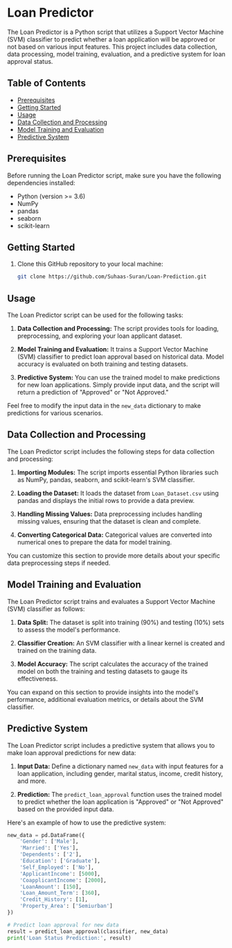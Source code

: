 # Loan Predictor



The Loan Predictor is a Python script that utilizes a Support Vector Machine (SVM) classifier to predict whether a loan application will be approved or not based on various input features. This project includes data collection, data processing, model training, evaluation, and a predictive system for loan approval status.

## Table of Contents

- [Prerequisites](#prerequisites)
- [Getting Started](#getting-started)
- [Usage](#usage)
- [Data Collection and Processing](#data-collection-and-processing)
- [Model Training and Evaluation](#model-training-and-evaluation)
- [Predictive System](#predictive-system)


## Prerequisites

Before running the Loan Predictor script, make sure you have the following dependencies installed:

- Python (version >= 3.6)
- NumPy
- pandas
- seaborn
- scikit-learn

## Getting Started

1. Clone this GitHub repository to your local machine:

   ```bash
   git clone https://github.com/Suhaas-Suran/Loan-Prediction.git
## Usage

The Loan Predictor script can be used for the following tasks:

1. **Data Collection and Processing:** The script provides tools for loading, preprocessing, and exploring your loan applicant dataset.

2. **Model Training and Evaluation:** It trains a Support Vector Machine (SVM) classifier to predict loan approval based on historical data. Model accuracy is evaluated on both training and testing datasets.

3. **Predictive System:** You can use the trained model to make predictions for new loan applications. Simply provide input data, and the script will return a prediction of "Approved" or "Not Approved."

Feel free to modify the input data in the `new_data` dictionary to make predictions for various scenarios.
## Data Collection and Processing

The Loan Predictor script includes the following steps for data collection and processing:

1. **Importing Modules:** The script imports essential Python libraries such as NumPy, pandas, seaborn, and scikit-learn's SVM classifier.

2. **Loading the Dataset:** It loads the dataset from `Loan_Dataset.csv` using pandas and displays the initial rows to provide a data preview.

3. **Handling Missing Values:** Data preprocessing includes handling missing values, ensuring that the dataset is clean and complete.

4. **Converting Categorical Data:** Categorical values are converted into numerical ones to prepare the data for model training.

You can customize this section to provide more details about your specific data preprocessing steps if needed.
## Model Training and Evaluation

The Loan Predictor script trains and evaluates a Support Vector Machine (SVM) classifier as follows:

1. **Data Split:** The dataset is split into training (90%) and testing (10%) sets to assess the model's performance.

2. **Classifier Creation:** An SVM classifier with a linear kernel is created and trained on the training data.

3. **Model Accuracy:** The script calculates the accuracy of the trained model on both the training and testing datasets to gauge its effectiveness.

You can expand on this section to provide insights into the model's performance, additional evaluation metrics, or details about the SVM classifier.
## Predictive System

The Loan Predictor script includes a predictive system that allows you to make loan approval predictions for new data:

1. **Input Data:** Define a dictionary named `new_data` with input features for a loan application, including gender, marital status, income, credit history, and more.

2. **Prediction:** The `predict_loan_approval` function uses the trained model to predict whether the loan application is "Approved" or "Not Approved" based on the provided input data.

Here's an example of how to use the predictive system:

```python
new_data = pd.DataFrame({
    'Gender': ['Male'],
    'Married': ['Yes'],
    'Dependents': ['2'],
    'Education': ['Graduate'],
    'Self_Employed': ['No'],
    'ApplicantIncome': [5000],
    'CoapplicantIncome': [2000],
    'LoanAmount': [150],
    'Loan_Amount_Term': [360],
    'Credit_History': [1],
    'Property_Area': ['Semiurban']
})

# Predict loan approval for new data
result = predict_loan_approval(classifier, new_data)
print('Loan Status Prediction:', result)
